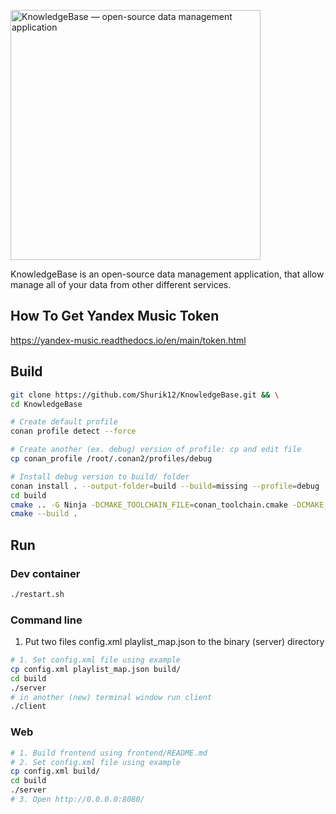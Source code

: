 [<img alt="KnowledgeBase — open-source data management application" width="400px" src="https://www.dqglobal.com/wp-content/uploads/2017/07/Data-Management.jpg" />](https://google.com/)

KnowledgeBase is an open-source data management application, that allow manage all of your data from other different services. 

## How To Get Yandex Music Token
https://yandex-music.readthedocs.io/en/main/token.html

## Build
```bash
git clone https://github.com/Shurik12/KnowledgeBase.git && \
cd KnowledgeBase

# Create default profile
conan profile detect --force

# Create another (ex. debug) version of profile: cp and edit file
cp conan_profile /root/.conan2/profiles/debug

# Install debug version to build/ folder
conan install . --output-folder=build --build=missing --profile=debug
cd build
cmake .. -G Ninja -DCMAKE_TOOLCHAIN_FILE=conan_toolchain.cmake -DCMAKE_BUILD_TYPE=Debug -DCMAKE_C_COMPILER=/usr/bin/clang-18 -DCMAKE_CXX_COMPILER=/usr/bin/clang++-18
cmake --build .
```

## Run

### Dev container
```bash
./restart.sh
```

### Command line
1. Put two files config.xml playlist_map.json to the binary (server) directory
```bash
# 1. Set config.xml file using example
cp config.xml playlist_map.json build/
cd build
./server
# in another (new) terminal window run client
./client
```
### Web
```bash
# 1. Build frontend using frontend/README.md
# 2. Set config.xml file using example
cp config.xml build/
cd build
./server
# 3. Open http://0.0.0.0:8080/
```

